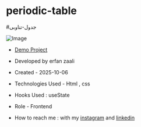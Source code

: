 # periodic-table
#جدول-تناوبی

![Image](https://github.com/user-attachments/assets/1d963c1f-79c5-42f2-adcd-b39ba84d8345)

- [Demo Project](https://erfanzaali-dev.github.io/periodic-table)


- Developed by erfan zaali

- Created - 2025-10-06

- Technologies Used - Html , css

- Hooks Used : useState 

- Role - Frontend

- How to reach me : with my [instagram](https://www.instagram.com/erfanzaali.dev) and [linkedin](https://www.linkedin.com/in/erfan-zaali)
